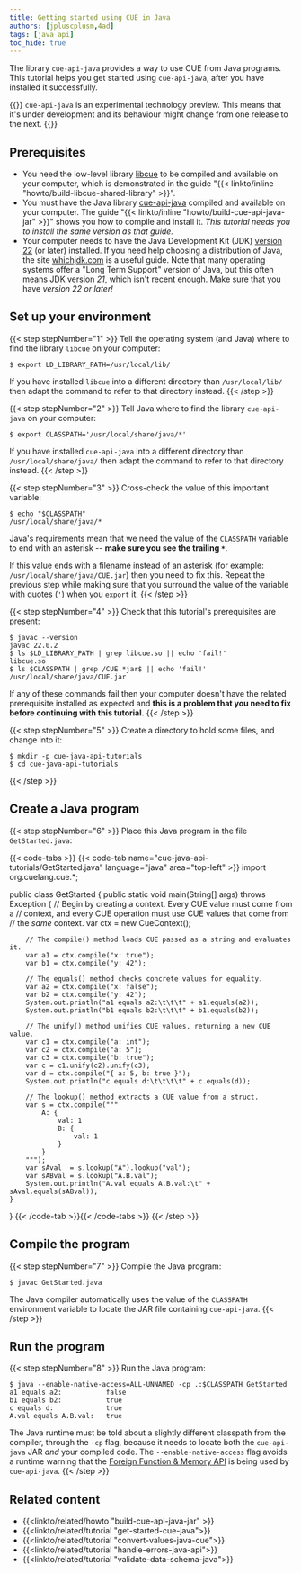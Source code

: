 ```yaml
---
title: Getting started using CUE in Java
authors: [jpluscplusm,4ad]
tags: [java api]
toc_hide: true
---
```


The library `cue-api-java` provides a way to use CUE from Java programs.
This tutorial helps you get started using `cue-api-java`,
after you have installed it successfully.

{{<info>}}
`cue-api-java` is an experimental technology preview. This means that it's
under development and its behaviour might change from one release to the next.
{{</info>}}

## Prerequisites

- You need the low-level library
  [libcue](https://github.com/cue-lang/libcue)
  to be compiled and available on your computer,
  which is demonstrated in the guide
  "{{< linkto/inline "howto/build-libcue-shared-library" >}}".
- You must have the Java library
  [cue-api-java](https://github.com/cue-lang/cue-api-java)
  compiled and available on your computer. The guide
  "{{< linkto/inline "howto/build-cue-api-java-jar" >}}"
  shows you how to compile and install it.
  *This tutorial needs you to install the same version as that guide.*
- Your computer needs to have the Java Development Kit (JDK)
  [version 22](https://openjdk.org/projects/jdk/22/)
  (or later) installed. If you need help choosing a distribution of Java,
  the site [whichjdk.com](https://whichjdk.com) is a useful guide.
  Note that many operating systems offer a "Long Term Support" version of Java,
  but this often means JDK version *21*, which isn't recent enough.
  Make sure that you have *version 22 or later!*

## Set up your environment

{{< step stepNumber="1" >}}
Tell the operating system (and Java) where to find the library `libcue` on your
computer:

```text { title="TERMINAL" type="terminal" codeToCopy="ZXhwb3J0IExEX0xJQlJBUllfUEFUSD0vdXNyL2xvY2FsL2xpYi8=" }
$ export LD_LIBRARY_PATH=/usr/local/lib/
```

If you have installed `libcue` into a different directory than `/usr/local/lib/`
then adapt the command to refer to that directory instead.
{{< /step >}}

{{< step stepNumber="2" >}}
Tell Java where to find the library `cue-api-java` on your computer:

```text { title="TERMINAL" type="terminal" codeToCopy="ZXhwb3J0IENMQVNTUEFUSD0nL3Vzci9sb2NhbC9zaGFyZS9qYXZhLyon" }
$ export CLASSPATH='/usr/local/share/java/*'
```

If you have installed `cue-api-java` into a different directory than
`/usr/local/share/java/` then adapt the command to refer to that directory
instead.
{{< /step >}}

{{< step stepNumber="3" >}}
Cross-check the value of this important variable:

```text { title="TERMINAL" type="terminal" codeToCopy="ZWNobyAiJENMQVNTUEFUSCI=" }
$ echo "$CLASSPATH"
/usr/local/share/java/*
```

Java's requirements mean that we need the value of the `CLASSPATH` variable to
end with an asterisk -- **make sure you see the trailing `*`**.

If this value ends with a filename instead of an asterisk (for example:
`/usr/local/share/java/CUE.jar`) then you need to fix this.
Repeat the previous step while making sure that you surround the value of the
variable with quotes (`'`) when you `export` it.
{{< /step >}}

{{< step stepNumber="4" >}}
Check that this tutorial's prerequisites are present:

```text { title="TERMINAL" type="terminal" codeToCopy="amF2YWMgLS12ZXJzaW9uCmxzICRMRF9MSUJSQVJZX1BBVEggfCBncmVwIGxpYmN1ZS5zbyB8fCBlY2hvICdmYWlsIScKbHMgJENMQVNTUEFUSCB8IGdyZXAgL0NVRS4qamFyJCB8fCBlY2hvICdmYWlsISc=" }
$ javac --version
javac 22.0.2
$ ls $LD_LIBRARY_PATH | grep libcue.so || echo 'fail!'
libcue.so
$ ls $CLASSPATH | grep /CUE.*jar$ || echo 'fail!'
/usr/local/share/java/CUE.jar
```

If any of these commands fail then your computer doesn't have the related
prerequisite installed as expected and **this is a problem that you need to fix
before continuing with this tutorial.**
{{< /step >}}

{{< step stepNumber="5" >}}
Create a directory to hold some files, and change into it:

```text { title="TERMINAL" type="terminal" codeToCopy="bWtkaXIgLXAgY3VlLWphdmEtYXBpLXR1dG9yaWFscwpjZCBjdWUtamF2YS1hcGktdHV0b3JpYWxz" }
$ mkdir -p cue-java-api-tutorials
$ cd cue-java-api-tutorials
```
{{< /step >}}

## Create a Java program

{{< step stepNumber="6" >}}
Place this Java program in the file `GetStarted.java`:

{{< code-tabs >}}
{{< code-tab name="cue-java-api-tutorials/GetStarted.java" language="java" area="top-left" >}}
import org.cuelang.cue.*;

public class GetStarted {
    public static void main(String[] args) throws Exception {
        // Begin by creating a context. Every CUE value must come from a
        // context, and every CUE operation must use CUE values that come from
        // the *same* context.
        var ctx = new CueContext();

        // The compile() method loads CUE passed as a string and evaluates it.
        var a1 = ctx.compile("x: true");
        var b1 = ctx.compile("y: 42");

        // The equals() method checks concrete values for equality.
        var a2 = ctx.compile("x: false");
        var b2 = ctx.compile("y: 42");
        System.out.println("a1 equals a2:\t\t\t" + a1.equals(a2));
        System.out.println("b1 equals b2:\t\t\t" + b1.equals(b2));

        // The unify() method unifies CUE values, returning a new CUE value.
        var c1 = ctx.compile("a: int");
        var c2 = ctx.compile("a: 5");
        var c3 = ctx.compile("b: true");
        var c = c1.unify(c2).unify(c3);
        var d = ctx.compile("{ a: 5, b: true }");
        System.out.println("c equals d:\t\t\t\t" + c.equals(d));

        // The lookup() method extracts a CUE value from a struct.
        var s = ctx.compile("""
            A: {
                val: 1
                B: {
                    val: 1
                }
            }
        """);
        var sAval  = s.lookup("A").lookup("val");
        var sABval = s.lookup("A.B.val");
        System.out.println("A.val equals A.B.val:\t" + sAval.equals(sABval));
    }
}
{{< /code-tab >}}{{< /code-tabs >}}
{{< /step >}}

## Compile the program

{{< step stepNumber="7" >}}
Compile the Java program:

```text { title="TERMINAL" type="terminal" codeToCopy="amF2YWMgR2V0U3RhcnRlZC5qYXZh" }
$ javac GetStarted.java
```

The Java compiler automatically uses the value of the `CLASSPATH` environment
variable to locate the JAR file containing `cue-api-java`.
{{< /step >}}

## Run the program

{{< step stepNumber="8" >}}
Run the Java program:

```text { title="TERMINAL" type="terminal" codeToCopy="amF2YSAtLWVuYWJsZS1uYXRpdmUtYWNjZXNzPUFMTC1VTk5BTUVEIC1jcCAuOiRDTEFTU1BBVEggR2V0U3RhcnRlZA==" }
$ java --enable-native-access=ALL-UNNAMED -cp .:$CLASSPATH GetStarted
a1 equals a2:			false
b1 equals b2:			true
c equals d:				true
A.val equals A.B.val:	true
```

The Java runtime must be told about a slightly different classpath from the
compiler, through the `-cp` flag, because it needs to locate both the
`cue-api-java` JAR *and* your compiled code. The `--enable-native-access` flag
avoids a runtime warning that the
[Foreign Function & Memory API](https://openjdk.org/jeps/454) is being used by
`cue-api-java`.
{{< /step >}}

## Related content

- {{<linkto/related/howto "build-cue-api-java-jar" >}}
- {{<linkto/related/tutorial "get-started-cue-java">}}
- {{<linkto/related/tutorial "convert-values-java-cue">}}
- {{<linkto/related/tutorial "handle-errors-java-api">}}
- {{<linkto/related/tutorial "validate-data-schema-java">}}
